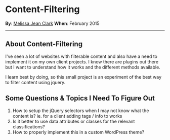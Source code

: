 # Content-Filtering

**By**: [Melissa Jean Clark](http://melissajclark.ca)
**When**: February 2015

-----

## About Content-Filtering

I've seen a lot of websites with filterable content and also have a need to implement it on my own client projects. I know there are plugins out there but I want to understand how it works and the different methods available.

I learn best by doing, so this small project is an experiment of the best way to filter content using jquery. 

## Some Questions & Topics I Need To Figure Out

1. How to setup the jQuery selectors when I may not know what the content is? ie. for a client adding tags / info to works
2. Is it better to use data attributes or classes for the relevant classifications?
3. How to properly implement this in a custom WordPress theme?